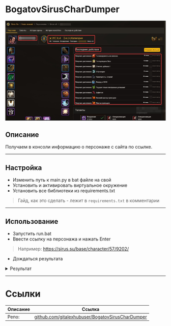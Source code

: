 # BogatovSirusCharDumper

![Alt text](./Pictures/image.png)

## Описание

Получаем в консоли информацию о персонаже с сайта по ссылке.

---

## Настройка

- Изменить путь к main.py в bat файле на свой
- Установить и активировать виртуальное окружение
- Установить все библиотеки из requirements.txt
> Гайд, как это сделать - лежит в `requirements.txt` в комментарии 

---

## Использование

- Запустить run.bat
- Ввести ссылку на персонажа и нажать Enter
> Например: https://sirus.su/base/character/57/9202/
- Дождаться результата

<details>
<summary>Результат</summary>

![Alt text](./Pictures/image2.png)
</details>

---

# Ссылки
| Описание | Ссылка |
| ------ | ------ |
Репо: | [github.com/gitalexhubuser/BogatovSirusCharDumper](https://github.com/gitalexhubuser/BogatovSirusCharDumper)
